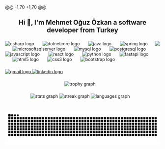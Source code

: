 @@ -1,70 +1,70 @@
<h2 align="center">Hi 👋, I'm Mehmet Oğuz Özkan a software developer from Turkey</h2>

###

<img align="right" height="200" src="https://media0.giphy.com/media/v1.Y2lkPTc5MGI3NjExanVpbXBqczhtbjM5MG41ZTBqNXY5NGpnZWNheGd3NjNjMDdxd3loYiZlcD12MV9pbnRlcm5hbF9naWZfYnlfaWQmY3Q9Zw/CrFLL3CnRpw5ddlBMm/giphy.webp"  />

###

<div align="left">
  <img src="https://cdn.jsdelivr.net/gh/devicons/devicon/icons/csharp/csharp-original.svg" height="40" alt="csharp logo"  />
  <img width="20" />
  <img src="https://cdn.jsdelivr.net/gh/devicons/devicon/icons/dotnetcore/dotnetcore-original.svg" height="40" alt="dotnetcore logo"  />
  <img width="20" />
  <img src="https://cdn.jsdelivr.net/gh/devicons/devicon/icons/java/java-original.svg" height="40" alt="java logo"  />
  <img width="20" />
  <img src="https://cdn.jsdelivr.net/gh/devicons/devicon/icons/spring/spring-original.svg" height="40" alt="spring logo"  />
  <img width="20" />
  <img src="https://cdn.jsdelivr.net/gh/devicons/devicon/icons/microsoftsqlserver/microsoftsqlserver-original.svg" height="40" alt="microsoftsqlserver logo"  />
  <img width="20" />
  <img src="https://cdn.jsdelivr.net/gh/devicons/devicon/icons/mysql/mysql-original.svg" height="40" alt="mysql logo"  />
  <img width="20" />
  <img src="https://cdn.jsdelivr.net/gh/devicons/devicon/icons/postgresql/postgresql-original.svg" height="40" alt="postgresql logo"  />
  <img width="20" />
  <img src="https://cdn.jsdelivr.net/gh/devicons/devicon/icons/javascript/javascript-original.svg" height="40" alt="javascript logo"  />
  <img width="20" />
  <img src="https://cdn.jsdelivr.net/gh/devicons/devicon/icons/react/react-original.svg" height="40" alt="react logo"  />
  <img width="20" />
  <img src="https://cdn.jsdelivr.net/gh/devicons/devicon/icons/python/python-original.svg" height="40" alt="python logo"  />
  <img width="20" />
  <img src="https://cdn.jsdelivr.net/gh/devicons/devicon/icons/fastapi/fastapi-original.svg" height="40" alt="fastapi logo"  />
  <img width="20" />
  <img src="https://cdn.jsdelivr.net/gh/devicons/devicon/icons/html5/html5-original.svg" height="40" alt="html5 logo"  />
  <img width="20" />
  <img src="https://cdn.jsdelivr.net/gh/devicons/devicon/icons/css3/css3-original.svg" height="40" alt="css3 logo"  />
  <img width="20" />
  <img src="https://cdn.jsdelivr.net/gh/devicons/devicon/icons/bootstrap/bootstrap-original.svg" height="40" alt="bootstrap logo"  />
</div>

###

<div align="left">
  <a href="mehmetouz9921@gmail.com" target="_blank">
    <img src="https://img.shields.io/static/v1?message=Gmail&logo=gmail&label=&color=D14836&logoColor=white&labelColor=&style=for-the-badge" height="60" alt="gmail logo"  />
  </a>
  <a href="www.linkedin.com/in/mehmet-oğuz-özkan-774402211" target="_blank">
    <img src="https://img.shields.io/static/v1?message=LinkedIn&logo=linkedin&label=&color=0077B5&logoColor=white&labelColor=&style=for-the-badge" height="60" alt="linkedin logo"  />
  </a>
</div>

###

<div align="center">
  <img src="https://github-profile-trophy.vercel.app?username=mehmetoguzozkan&theme=nord&column=-1&row=1&margin-w=8&margin-h=8&no-bg=false&no-frame=true&order=4" height="150" alt="trophy graph"  />
</div>

###

<div align="center">
  <img src="https://github-readme-stats.vercel.app/api?username=mehmetoguzozkan&hide_title=false&hide_rank=false&show_icons=true&include_all_commits=true&count_private=true&disable_animations=false&theme=shades-of-purple&locale=en&hide_border=false" height="175" alt="stats graph"  />
  <img src="https://streak-stats.demolab.com?user=mehmetoguzozkan&locale=en&mode=daily&theme=shades-of-purple&hide_border=false&border_radius=5" height="175" alt="streak graph"  />
  <!-- <img src="https://streak-stats.demolab.com?user=mehmetoguzozkan&locale=en&mode=daily&theme=shades-of-purple&hide_border=false&border_radius=5" height="175" alt="streak graph"  /> -->
  <img src="https://github-readme-stats.vercel.app/api/top-langs?username=mehmetoguzozkan&locale=en&hide_title=false&layout=compact&card_width=320&langs_count=5&theme=shades-of-purple&hide_border=false" height="175" alt="languages graph"  />
</div>

###

<br clear="both">

<img src="https://github.com/MehmetOguzOzkan/MehmetOguzOzkan/blob/output/snake.svg" alt="Snake animation" />

###
